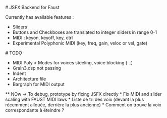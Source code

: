 # JSFX Backend for Faust

Currently has available features : 
* Sliders 
* Buttons and Checkboxes are translated to integer sliders in range 0-1
* MIDI : keyon, keyoff, key, ctrl
* Experimental Polyphonic MIDI (key, freq, gain, veloc or vel, gate)

# TODO

* MIDI Poly > Modes for voices steeling, voice blocking (...)
* Grain3.dsp not passing
* Indent
* Architecture file 
* Bargraph for MIDI output 

** NOw -> To debug, prototype by fixing JSFX directly 
    * Fix MIDI and slider scaling with FAUST MIDI laws
    * Liste de tri des voix (devant la plus récemment allouée, derrière la plus ancienne)
    * Comment on trouve la voix correspondante à éteindre ? 